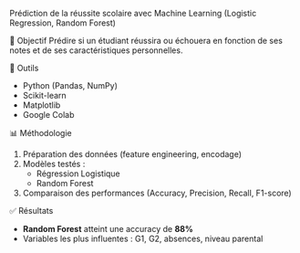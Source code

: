 Prédiction de la réussite scolaire avec Machine Learning (Logistic Regression, Random Forest)

📌 Objectif
Prédire si un étudiant réussira ou échouera en fonction de ses notes et de ses caractéristiques personnelles.  

🔧 Outils
- Python (Pandas, NumPy)
- Scikit-learn
- Matplotlib
- Google Colab

📊 Méthodologie
1. Préparation des données (feature engineering, encodage)
2. Modèles testés :
   - Régression Logistique
   - Random Forest
3. Comparaison des performances (Accuracy, Precision, Recall, F1-score)

✅ Résultats
- **Random Forest** atteint une accuracy de **88%**
- Variables les plus influentes : G1, G2, absences, niveau parental
